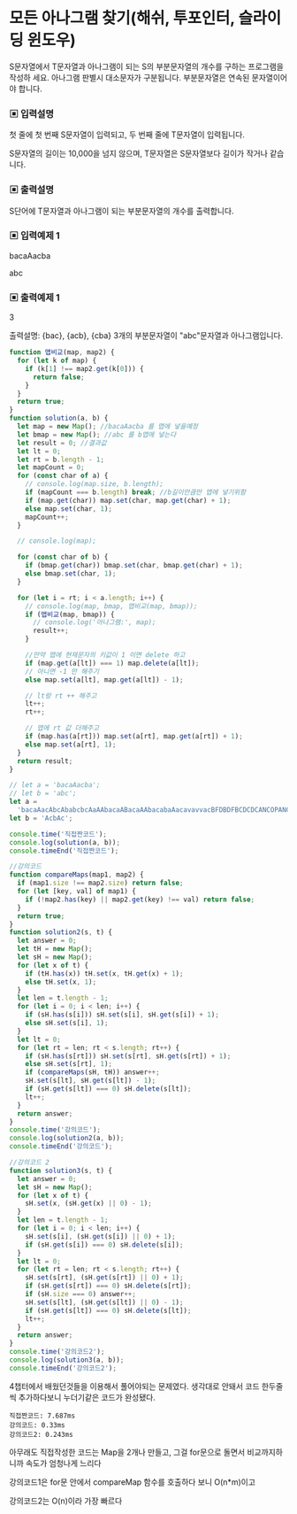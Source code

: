# 모든 아나그램 찾기(해쉬, 투포인터, 슬라이딩 윈도우)

S문자열에서 T문자열과 아나그램이 되는 S의 부분문자열의 개수를 구하는 프로그램을 작성하 세요. 아나그램 판별시 대소문자가 구분됩니다. 부분문자열은 연속된 문자열이어야 합니다.

### ▣ 입력설명

첫 줄에 첫 번째 S문자열이 입력되고, 두 번째 줄에 T문자열이 입력됩니다.

S문자열의 길이는 10,000을 넘지 않으며, T문자열은 S문자열보다 길이가 작거나 같습니다.

### ▣ 출력설명

S단어에 T문자열과 아나그램이 되는 부분문자열의 개수를 출력합니다.

### ▣ 입력예제 1

bacaAacba

abc

### ▣ 출력예제 1

3

출력설명: {bac}, {acb}, {cba} 3개의 부분문자열이 "abc"문자열과 아나그램입니다.

```javascript
function 맵비교(map, map2) {
  for (let k of map) {
    if (k[1] !== map2.get(k[0])) {
      return false;
    }
  }
  return true;
}
function solution(a, b) {
  let map = new Map(); //bacaAacba 를 맵에 넣을예정
  let bmap = new Map(); //abc 를 b맵에 넣는다
  let result = 0; //결과값
  let lt = 0;
  let rt = b.length - 1;
  let mapCount = 0;
  for (const char of a) {
    // console.log(map.size, b.length);
    if (mapCount === b.length) break; //b길이만큼만 맵에 넣기위함
    if (map.get(char)) map.set(char, map.get(char) + 1);
    else map.set(char, 1);
    mapCount++;
  }

  // console.log(map);

  for (const char of b) {
    if (bmap.get(char)) bmap.set(char, bmap.get(char) + 1);
    else bmap.set(char, 1);
  }

  for (let i = rt; i < a.length; i++) {
    // console.log(map, bmap, 맵비교(map, bmap));
    if (맵비교(map, bmap)) {
      // console.log('아나그램:', map);
      result++;
    }

    //만약 맵에 현재문자의 키값이 1 이면 delete 하고
    if (map.get(a[lt]) === 1) map.delete(a[lt]);
    // 아니면 -1 만 해주기
    else map.set(a[lt], map.get(a[lt]) - 1);

    // lt랑 rt ++ 해주고
    lt++;
    rt++;

    // 맵에 rt 값 더해주고
    if (map.has(a[rt])) map.set(a[rt], map.get(a[rt]) + 1);
    else map.set(a[rt], 1);
  }
  return result;
}

// let a = 'bacaAacba';
// let b = 'abc';
let a =
  'bacaAacAbcAbabcbcAaAAbacaABacaAAbacabaAacavavvacBFDBDFBCDCDCANCOPANCDDcnadcadonvodsnocboudbvuowvbeowubcobusdcbacBabcabBcsbbcBBBcbabcabaBacbaBbacbabBAcbacbAbcbaA';
let b = 'AcbAc';

console.time('직접짠코드');
console.log(solution(a, b));
console.timeEnd('직접짠코드');

//강의코드
function compareMaps(map1, map2) {
  if (map1.size !== map2.size) return false;
  for (let [key, val] of map1) {
    if (!map2.has(key) || map2.get(key) !== val) return false;
  }
  return true;
}
function solution2(s, t) {
  let answer = 0;
  let tH = new Map();
  let sH = new Map();
  for (let x of t) {
    if (tH.has(x)) tH.set(x, tH.get(x) + 1);
    else tH.set(x, 1);
  }
  let len = t.length - 1;
  for (let i = 0; i < len; i++) {
    if (sH.has(s[i])) sH.set(s[i], sH.get(s[i]) + 1);
    else sH.set(s[i], 1);
  }
  let lt = 0;
  for (let rt = len; rt < s.length; rt++) {
    if (sH.has(s[rt])) sH.set(s[rt], sH.get(s[rt]) + 1);
    else sH.set(s[rt], 1);
    if (compareMaps(sH, tH)) answer++;
    sH.set(s[lt], sH.get(s[lt]) - 1);
    if (sH.get(s[lt]) === 0) sH.delete(s[lt]);
    lt++;
  }
  return answer;
}
console.time('강의코드');
console.log(solution2(a, b));
console.timeEnd('강의코드');

//강의코드 2
function solution3(s, t) {
  let answer = 0;
  let sH = new Map();
  for (let x of t) {
    sH.set(x, (sH.get(x) || 0) - 1);
  }
  let len = t.length - 1;
  for (let i = 0; i < len; i++) {
    sH.set(s[i], (sH.get(s[i]) || 0) + 1);
    if (sH.get(s[i]) === 0) sH.delete(s[i]);
  }
  let lt = 0;
  for (let rt = len; rt < s.length; rt++) {
    sH.set(s[rt], (sH.get(s[rt]) || 0) + 1);
    if (sH.get(s[rt]) === 0) sH.delete(s[rt]);
    if (sH.size === 0) answer++;
    sH.set(s[lt], (sH.get(s[lt]) || 0) - 1);
    if (sH.get(s[lt]) === 0) sH.delete(s[lt]);
    lt++;
  }
  return answer;
}
console.time('강의코드2');
console.log(solution3(a, b));
console.timeEnd('강의코드2');
```

4챕터에서 배웠던것들을 이용해서 풀어야되는 문제였다. 생각대로 안돼서 코드 한두줄씩 추가하다보니 누더기같은 코드가 완성됐다.

```
직접짠코드: 7.687ms
강의코드: 0.33ms
강의코드2: 0.243ms
```

아무래도 직접작성한 코드는 Map을 2개나 만들고, 그걸 for문으로 돌면서 비교까지하니까 속도가 엄청나게 느리다

강의코드1은 for문 안에서 compareMap 함수를 호출하다 보니 O(n\*m)이고

강의코드2는 O(n)이라 가장 빠르다
